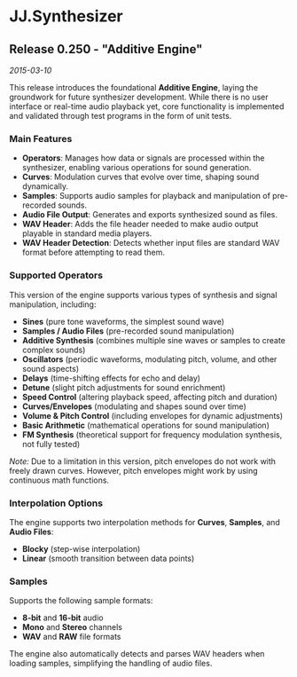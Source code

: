 JJ.Synthesizer
==============

Release 0.250 - "Additive Engine"
---------------------------------

*2015-03-10*

This release introduces the foundational __Additive Engine__, laying the groundwork for future synthesizer development. While there is no user interface or real-time audio playback yet, core functionality is implemented and validated through test programs in the form of unit tests.

### Main Features

- __Operators__: Manages how data or signals are processed within the synthesizer, enabling various operations for sound generation.
- __Curves__: Modulation curves that evolve over time, shaping sound dynamically.
- __Samples__: Supports audio samples for playback and manipulation of pre-recorded sounds.
- __Audio File Output__: Generates and exports synthesized sound as files.
- __WAV Header__: Adds the file header needed to make audio output playable in standard media players.
- __WAV Header Detection__: Detects whether input files are standard WAV format before attempting to read them.

### Supported Operators

This version of the engine supports various types of synthesis and signal manipulation, including:

- __Sines__ (pure tone waveforms, the simplest sound wave)
- __Samples / Audio Files__ (pre-recorded sound manipulation)
- __Additive Synthesis__ (combines multiple sine waves or samples to create complex sounds)
- __Oscillators__ (periodic waveforms, modulating pitch, volume, and other sound aspects)
- __Delays__ (time-shifting effects for echo and delay)
- __Detune__ (slight pitch adjustments for sound enrichment)
- __Speed Control__ (altering playback speed, affecting pitch and duration)
- __Curves/Envelopes__ (modulating and shapes sound over time)
- __Volume & Pitch Control__ (including envelopes for dynamic adjustments)
- __Basic Arithmetic__ (mathematical operations for sound manipulation)
- __FM Synthesis__ (theoretical support for frequency modulation synthesis, not fully tested)

*Note:* Due to a limitation in this version, pitch envelopes do not work with freely drawn curves. However, pitch envelopes might work by using continuous math functions.

### Interpolation Options

The engine supports two interpolation methods for __Curves__, __Samples__, and __Audio Files__:

- __Blocky__ (step-wise interpolation)
- __Linear__ (smooth transition between data points)

### Samples

Supports the following sample formats:

- **8-bit** and **16-bit** audio
- **Mono** and **Stereo** channels
- **WAV** and **RAW** file formats

The engine also automatically detects and parses WAV headers when loading samples, simplifying the handling of audio files.